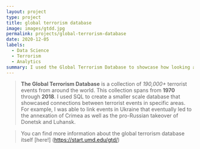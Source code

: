 ```yaml
---
layout: project
type: project
title: global terrorism database
image: images/gtdd.jpg
permalink: projects/global-terrorism-database
date: 2020-12-05
labels:
  - Data Science
  - Terrorism
  - Analytics
summary: I used the Global Terrorism Database to showcase how looking at data points from the past, could help to predict the future. 
---
```

>**The Global Terrorism Database** is a collection of *190,000+* terrorist events from around the world. This collection spans from **1970** through **2018**. 
I used SQL to create a smaller scale database that showcased connections between terrorist events in specific areas. 
For example, I was able to link events in Ukraine that eventually led to the annexation of Crimea as well as the pro-Russian takeover of Donetsk and Luhansk.

>You can find more information about the global terrorism database itself [here!] (https://start.umd.edu/gtd/)
